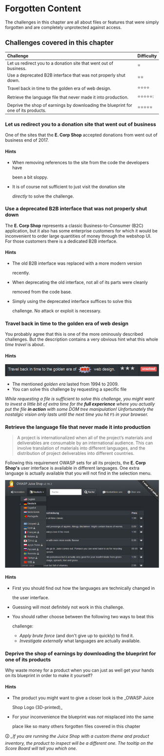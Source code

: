 # Forgotten Content

The challenges in this chapter are all about files or features that were simply forgotten and are completely unprotected against access.

## Challenges covered in this chapter

| Challenge | Difficulty |
| :--- | :--- |
| Let us redirect you to a donation site that went out of business. | ⭐ |
| Use a deprecated B2B interface that was not properly shut down. | ⭐⭐ |
| Travel back in time to the golden era of web design. | ⭐⭐⭐⭐ |
| Retrieve the language file that never made it into production. | ⭐⭐⭐⭐⭐: |
| Deprive the shop of earnings by downloading the blueprint for one of its products. | ⭐⭐⭐⭐⭐ |

### Let us redirect you to a donation site that went out of business

One of the sites that the **E. Corp Shop** accepted donations from went out of business end of 2017.

#### Hints

* When removing references to the site from the code the developers have

  been a bit sloppy.

* It is of course not sufficient to just visit the donation site

  _directly_ to solve the challenge.

### Use a deprecated B2B interface that was not properly shut down

The **E. Corp Shop** represents a classic Business-to-Consumer \(B2C\) application, but it also has some enterprise customers for which it would be inconvenient to order large quantities of money through the webshop UI. For those customers there is a dedicated B2B interface.

#### Hints

* The old B2B interface was replaced with a more modern version

  recently.

* When deprecating the old interface, not all of its parts were cleanly

  removed from the code base.

* Simply using the deprecated interface suffices to solve this

  challenge. No attack or exploit is necessary.

### Travel back in time to the golden era of web design

You probably agree that this is one of the more ominously described challenges. But the description contains a very obvious hint what this whole _time travel_ is about.

#### Hints

![Time travel challenge on the score board](../../.gitbook/assets/travel-back-in-time_challenge.png)

* The mentioned _golden era_ lasted from 1994 to 2009.
* You can solve this challenge by requesting a specific file

_While requesting a file is sufficient to solve this challenge, you might want to invest a little bit of extra time for the **full experience** where you actually put the file **in action** with some DOM tree manipulation! Unfortunately the nostalgic vision only lasts until the next time you hit_ `F5` _in your browser._

### Retrieve the language file that never made it into production

> A project is internationalized when all of the project’s materials and deliverables are consumable by an international audience. This can involve translation of materials into different languages, and the distribution of project deliverables into different countries.

Following this requirement OWASP sets for all its projects, the **E. Corp Shop's** user interface is available in different languages. One extra language is actually available that you will not find in the selection menu.

![Language selection dropdown](../../.gitbook/assets/languages.png)

#### Hints

* First you should find out how the languages are technically changed in

  the user interface.

* Guessing will most definitely not work in this challenge.
* You should rather choose between the following two ways to beat this

  challenge:

  * _Apply brute force_ \(and don't give up to quickly\) to find it.
  * _Investigate externally_ what languages are actually available.

### Deprive the shop of earnings by downloading the blueprint for one of its products

Why waste money for a product when you can just as well get your hands on its blueprint in order to make it yourself?

#### Hints

* The product you might want to give a closer look is the \_OWASP Juice

  Shop Logo \(3D-printed\)\_

* For your inconvenience the blueprint was _not_ misplaced into the same

  place like so many others forgotten files covered in this chapter

🛈 _\_If you are running the Juice Shop with a custom theme and product inventory, the product to inspect will be a different one. The tooltip on the Score Board will tell you which one._

